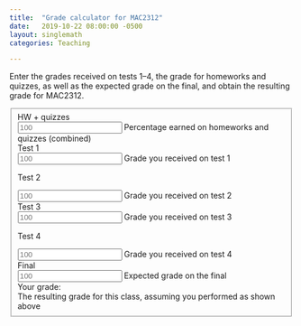 ```yaml
---
title:  "Grade calculator for MAC2312"
date:   2019-10-22 08:00:00 -0500
layout: singlemath
categories: Teaching

--- 
```


<head>
<meta charset="utf-8">
<link rel="stylesheet" href="https://maxcdn.bootstrapcdn.com/bootstrap/3.3.5/css/bootstrap.min.css">
<script src="https://code.jquery.com/jquery-1.11.3.min.js"></script>
<script src="https://maxcdn.bootstrapcdn.com/bootstrap/3.3.5/js/bootstrap.min.js"></script>
</head>

<div class="container">
<p>
Enter the grades received on tests 1–4, the grade for homeworks and quizzes, as well as the expected grade on the final, and obtain the resulting grade for MAC2312.
</p> 

<form class="form-horizontal">
<fieldset>

<div class="form-group">
<label class="col-md-4 control-label" for="hw"> HW + quizzes </label> 
<div class="col-md-4">
<input id="hw" placeholder="100" class="form-control input-md" type="text">
<span class="help-block">Percentage earned on homeworks and quizzes (combined)</span>
</div>
</div>

<div class="form-group">
<label class="col-md-2 control-label" for="one"> Test 1 </label> 
<div class="col-md-3">
<input id="one" placeholder="100" class="form-control input-md" type="text">
<span class="help-block"> Grade you received on test 1</span>
</div>

<label class="col-md-2 control-label" for="two"> Test 2 </label> 
<div class="col-md-3">
<input id="two" placeholder="100" class="form-control input-md" type="text">
<span class="help-block"> Grade you received on test 2</span>
</div>
</div>

<div class="form-group">
<label class="col-md-2 control-label" for="three"> Test 3 </label> 
<div class="col-md-3">
<input id="three" placeholder="100" class="form-control input-md" type="text">
<span class="help-block"> Grade you received on test 3</span>
</div>

<label class="col-md-2 control-label" for="four"> Test 4 </label> 
<div class="col-md-3">
<input id="four" placeholder="100" class="form-control input-md" type="text">
<span class="help-block"> Grade you received on test 4</span>
</div>
</div>


<div class="form-group">
<label class="col-md-4 control-label" for="final"> Final </label> 
<div class="col-md-4">
<input id="final" placeholder="100" class="form-control input-md" type="text">
<span class="help-block">Expected grade on the final</span>
</div>
</div>

<div class="form-group">
<label class="col-md-4 control-label" for="result"> Your grade: </label> 
<div class="col-md-4">
<div id="result" class="form-control">
</div>
<span class="help-block">The resulting grade for this class, assuming you performed as
shown above</span>
</div>
</div>

</fieldset>
</form>
</div>

<script>
$(function () {
        var hw = 0, tests = [0,0,0,0], f = 0, r = 0, m =0;

        function format(x) {
        x = String(x);
        var n = x.indexOf('.');
        if (n <= 0) { return x; }
        return x.substr(0, n + 3);
        }

        function evaluate(selector) {
        var x = $(selector).val();

        if (x.indexOf('*') > 0 || x.indexOf('+') > 0 || x.indexOf('/') > 0) {
        x = eval(x);
        }

        return Number(x);
        }

        function calculate() {
            var mes = "";
            hw = evaluate("#hw");
            tests[1] = evaluate("#one");
            tests[2] = evaluate("#two");
            tests[3] = evaluate("#three");
            tests[4] = evaluate("#four");
            f = evaluate("#final");

            m = Math.min(tests[1],tests[2],tests[3],tests[4]);
            r =  
                0.6*( tests[1]+tests[2]+tests[3]+tests[4] )/4
                // 0.6*( tests[1]+tests[2]+tests[3]+tests[4] + Math.max((f-m)/2, 0) )/4
                +0.1*hw
                +0.3*f;
            if (r>89)
                mes = " (A)";
            else if (r>79)
                mes = " (B)";
            else if (r>69)
                mes = " (C)";
            else if (r>59)
                mes = " (D)";
            else if (r>0)
                mes = " (F)";

            $("#result").text(format(String(r))+mes);
        }

        $("#one,#two,#three,#four,#hw,#final").keyup(function (e) {
                calculate();
                });

        calculate();
});
</script>
